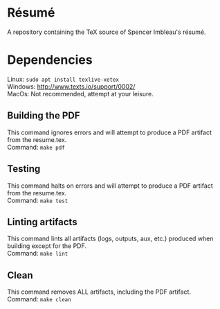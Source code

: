 # Résumé
A repository containing the TeX source of Spencer Imbleau's résumé.

# Dependencies
Linux: `sudo apt install texlive-xetex` \
Windows: http://www.texts.io/support/0002/ \
MacOs: Not recommended, attempt at your leisure.


## Building the PDF
This command ignores errors and will attempt to produce a PDF artifact from the resume.tex. \
Command: `make pdf`

## Testing
This command halts on errors and will attempt to produce a PDF artifact from the resume.tex. \
Command: `make test`

## Linting artifacts
This command lints all artifacts (logs, outputs, aux, etc.) produced when building except for the PDF. \
Command: `make lint`

## Clean
This command removes ALL artifacts, including the PDF artifact. \
Command: `make clean`

